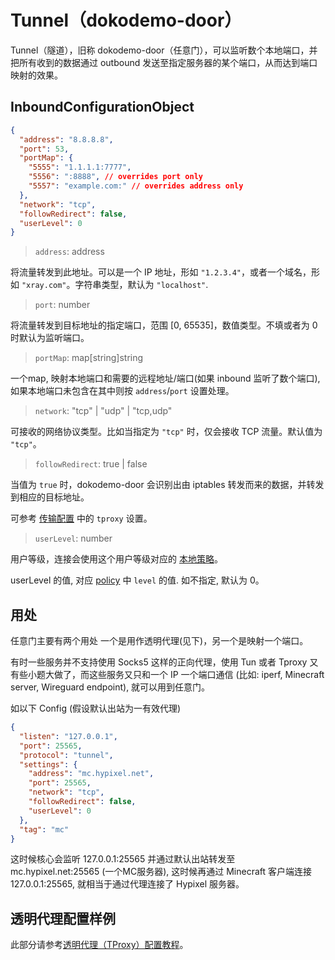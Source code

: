# Tunnel（dokodemo-door）

Tunnel（隧道），旧称
dokodemo-door（任意门），可以监听数个本地端口，并把所有收到的数据通过 outbound
发送至指定服务器的某个端口，从而达到端口映射的效果。

## InboundConfigurationObject

```json
{
  "address": "8.8.8.8",
  "port": 53,
  "portMap": {
    "5555": "1.1.1.1:7777",
    "5556": ":8888", // overrides port only
    "5557": "example.com:" // overrides address only
  },
  "network": "tcp",
  "followRedirect": false,
  "userLevel": 0
}
```

> `address`: address

将流量转发到此地址。可以是一个 IP 地址，形如 `"1.2.3.4"`，或者一个域名，形如
`"xray.com"`。字符串类型，默认为 `"localhost"`.

> `port`: number

将流量转发到目标地址的指定端口，范围 \[0, 65535\]，数值类型。不填或者为 0
时默认为监听端口。

> `portMap`: map[string]string

一个map, 映射本地端口和需要的远程地址/端口(如果 inbound 监听了数个端口),
如果本地端口未包含在其中则按 `address`/`port` 设置处理。

> `network`: "tcp" | "udp" | "tcp,udp"

可接收的网络协议类型。比如当指定为 `"tcp"` 时，仅会接收 TCP 流量。默认值为
`"tcp"`。

> `followRedirect`: true | false

当值为 `true` 时，dokodemo-door 会识别出由 iptables
转发而来的数据，并转发到相应的目标地址。

可参考 [传输配置](../transport.md#sockoptobject) 中的 `tproxy` 设置。

> `userLevel`: number

用户等级，连接会使用这个用户等级对应的
[本地策略](../policy.md#levelpolicyobject)。

userLevel 的值, 对应 [policy](../policy.md#policyobject) 中 `level` 的值.
如不指定, 默认为 0。

## 用处

任意门主要有两个用处 一个是用作透明代理(见下)，另一个是映射一个端口。

有时一些服务并不支持使用 Socks5 这样的正向代理，使用 Tun 或者 Tproxy
又有些小题大做了，而这些服务又只和一个 IP 一个端口通信 (比如: iperf, Minecraft
server, Wireguard endpoint), 就可以用到任意门。

如以下 Config (假设默认出站为一有效代理)

```json
{
  "listen": "127.0.0.1",
  "port": 25565,
  "protocol": "tunnel",
  "settings": {
    "address": "mc.hypixel.net",
    "port": 25565,
    "network": "tcp",
    "followRedirect": false,
    "userLevel": 0
  },
  "tag": "mc"
}
```

这时候核心会监听 127.0.0.1:25565 并通过默认出站转发至 mc.hypixel.net:25565
(一个MC服务器), 这时候再通过 Minecraft 客户端连接 127.0.0.1:25565,
就相当于通过代理连接了 Hypixel 服务器。

## 透明代理配置样例

此部分请参考[透明代理（TProxy）配置教程](../../document/level-2/tproxy)。
